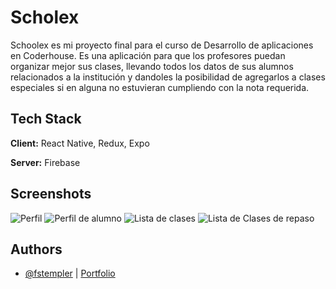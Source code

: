 
# Scholex

Schoolex es  mi proyecto final para el curso de Desarrollo de aplicaciones en Coderhouse. Es una aplicación para que los profesores puedan organizar mejor sus clases, llevando todos los datos de sus alumnos relacionados a la institución y dandoles la posibilidad de agregarlos a clases especiales si en alguna no estuvieran cumpliendo con la nota requerida. 


## Tech Stack

**Client:** React Native, Redux, Expo

**Server:** Firebase


## Screenshots
![Perfil](https://github.com/fstempler/schoolexV2/blob/main/assets/screenshots/profile.jpeg?raw=true)
![Perfil de alumno](https://github.com/fstempler/schoolexV2/blob/main/assets/screenshots/studentProfile.jpeg?raw=true)
![Lista de clases](https://github.com/fstempler/schoolexV2/blob/main/assets/screenshots/classList.jpeg?raw=true)
![Lista de Clases de repaso](https://github.com/fstempler/schoolexV2/blob/main/assets/screenshots/extraClassList.jpeg?raw=true)

## Authors

- [@fstempler](https://github.com/fstempler) | [Portfolio](https://personal-portfolio-virid-six.vercel.app/)

